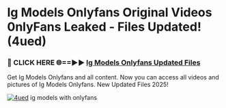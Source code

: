 # Ig Models Onlyfans Original Videos 0nlyFans Leaked - Files Updated! (4ued)

<h3>🔴 CLICK HERE 🌐==►► <a href="https://tinyurl.com/4seja8ks" rel="nofollow">Ig Models Onlyfans Updated Files</a></h3>

Get Ig Models Onlyfans and all content. Now you can access all videos and pictures of Ig Models Onlyfans. New Updated Files 2025!

[![4ued](https://i.imgur.com/EWjZXRe.gif)](https://tinyurl.com/4seja8ks)
ig models with onlyfans
